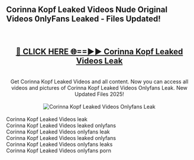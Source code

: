 <h2>Corinna Kopf Leaked Videos Nude Original Videos 0nlyFans Leaked - Files Updated! </h2>
<br>
<div align="center">
<h2><a href="https://213.232.235.80/live/video.php?q=corinna-kopf-leaked-videos" rel="nofollow">🔴 CLICK HERE 🌐==►► Corinna Kopf Leaked Videos Leak</a></h2>
<br>
Get Corinna Kopf Leaked Videos and all content. Now you can access all videos and pictures of Corinna Kopf Leaked Videos Onlyfans Leak. New Updated Files 2025!
<br>
<br>
<a href="https://213.232.235.80/live/video.php?q=corinna-kopf-leaked-videos" rel="nofollow" data-target="animated-image.originalLink"><img src="https://i.imgur.com/1EjSzPs.png" alt="Corinna Kopf Leaked Videos Onlyfans Leak" style="max-width: 100%; display: inline-block;" data-target="animated-image.originalImage"></a>
</div>
<br>
Corinna Kopf Leaked Videos leak<br>
Corinna Kopf Leaked Videos leaked onlyfans<br>
Corinna Kopf Leaked Videos onlyfans leak<br>
Corinna Kopf Leaked Videos leaked onlyfans<br>
Corinna Kopf Leaked Videos onlyfans leaks<br>
Corinna Kopf Leaked Videos onlyfans porn

